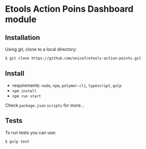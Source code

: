 Etools Action Poins Dashboard module
======================================

Installation
------------

Using git, clone to a local directory:

```bash
$ git clone https://github.com/unicef/etools-action-points.git
```

## Install
* requirements: `node`, `npm`, `polymer-cli`, `typescript`, `gulp`
* `npm install`
* `npm run start`

Check `package.json` `scripts` for more...


Tests
-----
To run tests you can use:

```bash
$ gulp test
```